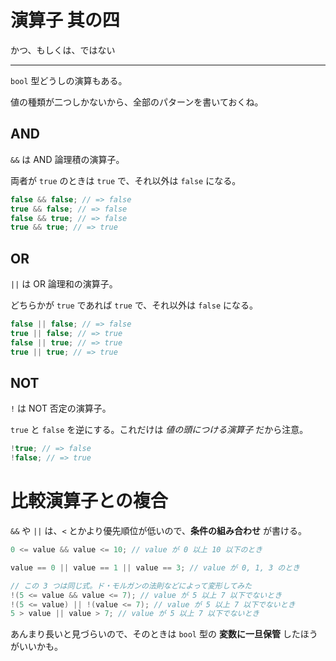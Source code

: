 # 演算子 其の四

かつ、もしくは、ではない

---

`bool` 型どうしの演算もある。

値の種類が二つしかないから、全部のパターンを書いておくね。


## AND

`&&` は AND 論理積の演算子。

両者が `true` のときは `true` で、それ以外は `false` になる。

```cpp
false && false; // => false
true && false; // => false
false && true; // => false
true && true; // => true
```


## OR

`||` は OR 論理和の演算子。

どちらかが `true` であれば `true` で、それ以外は `false` になる。

```cpp
false || false; // => false
true || false; // => true
false || true; // => true
true || true; // => true
```


## NOT

`!` は NOT 否定の演算子。

`true` と `false` を逆にする。これだけは *値の頭につける演算子* だから注意。

```cpp
!true; // => false
!false; // => true
```


# 比較演算子との複合

`&&` や `||` は、`<` とかより優先順位が低いので、**条件の組み合わせ** が書ける。

```cpp
0 <= value && value <= 10; // value が 0 以上 10 以下のとき

value == 0 || value == 1 || value == 3; // value が 0, 1, 3 のとき

// この 3 つは同じ式。ド・モルガンの法則などによって変形してみた
!(5 <= value && value <= 7); // value が 5 以上 7 以下でないとき
!(5 <= value) || !(value <= 7); // value が 5 以上 7 以下でないとき
5 > value || value > 7; // value が 5 以上 7 以下でないとき
```

あんまり長いと見づらいので、そのときは `bool` 型の **変数に一旦保管** したほうがいいかも。
